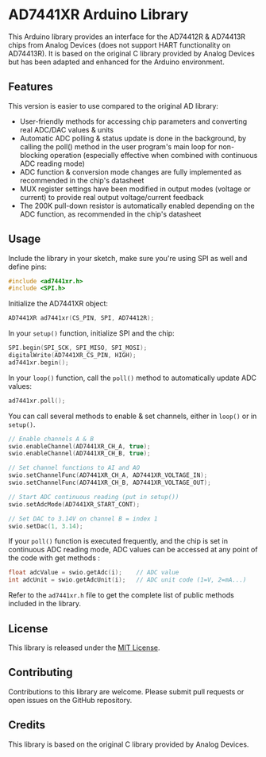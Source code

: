 # AD7441XR Arduino Library

This Arduino library provides an interface for the AD74412R & AD74413R chips from Analog Devices (does not support HART functionality on AD74413R). It is based on the original C library provided by Analog Devices but has been adapted and enhanced for the Arduino environment.

## Features

This version is easier to use compared to the original AD library:
- User-friendly methods for accessing chip parameters and converting real ADC/DAC values & units
- Automatic ADC polling & status update is done in the background, by calling the poll() method in the user program's main loop for non-blocking operation (especially effective when combined with continuous ADC reading mode)
- ADC function & conversion mode changes are fully implemented as recommended in the chip's datasheet
- MUX register settings have been modified in output modes (voltage or current) to provide real output voltage/current feedback
- The 200K pull-down resistor is automatically enabled depending on the ADC function, as recommended in the chip's datasheet

## Usage

Include the library in your sketch, make sure you're using SPI as well and define pins:

```cpp
#include <ad7441xr.h>
#include <SPI.h>
```

Initialize the AD7441XR object:

```cpp
AD7441XR ad7441xr(CS_PIN, SPI, AD74412R);
```

In your `setup()` function, initialize SPI and the chip:

```cpp
SPI.begin(SPI_SCK, SPI_MISO, SPI_MOSI);
digitalWrite(AD7441XR_CS_PIN, HIGH);
ad7441xr.begin();
```

In your `loop()` function, call the `poll()` method to automatically update ADC values:

```cpp
ad7441xr.poll();
```

You can call several methods to enable & set channels, either in `loop()` or in `setup()`. 
```cpp
// Enable channels A & B
swio.enableChannel(AD7441XR_CH_A, true);
swio.enableChannel(AD7441XR_CH_B, true);

// Set channel functions to AI and AO
swio.setChannelFunc(AD7441XR_CH_A, AD7441XR_VOLTAGE_IN);
swio.setChannelFunc(AD7441XR_CH_B, AD7441XR_VOLTAGE_OUT);

// Start ADC continuous reading (put in setup())
swio.setAdcMode(AD7441XR_START_CONT);

// Set DAC to 3.14V on channel B = index 1
swio.setDac(1, 3.14);
```


If your `poll()` function is executed frequently, and the chip is set in continuous ADC reading mode, ADC values can be accessed at any point of the code with get methods :

```cpp
float adcValue = swio.getAdc(i);    // ADC value
int adcUnit = swio.getAdcUnit(i);   // ADC unit code (1=V, 2=mA...)
```

Refer to the `ad7441xr.h` file to get the complete list of public methods included in the library.

## License

This library is released under the [MIT License](LICENSE).

## Contributing

Contributions to this library are welcome. Please submit pull requests or open issues on the GitHub repository.

## Credits

This library is based on the original C library provided by Analog Devices.